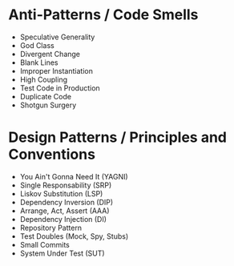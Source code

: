 # Anti-Patterns / Code Smells
- Speculative Generality
- God Class
- Divergent Change
- Blank Lines
- Improper Instantiation
- High Coupling
- Test Code in Production
- Duplicate Code
- Shotgun Surgery


# Design Patterns / Principles and Conventions
- You Ain't Gonna Need It (YAGNI)
- Single Responsability (SRP)
- Liskov Substitution (LSP)
- Dependency Inversion (DIP)
- Arrange, Act, Assert (AAA)
- Dependency Injection (DI)
- Repository Pattern
- Test Doubles (Mock, Spy, Stubs)
- Small Commits
- System Under Test (SUT)


